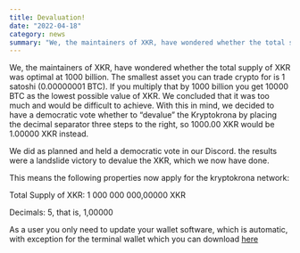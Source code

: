 ```yaml
---
title: Devaluation!
date: "2022-04-18"
category: news
summary: "We, the maintainers of XKR, have wondered whether the total supply of XKR was optimal at 1000 billion."
---
```


We, the maintainers of XKR, have wondered whether the total supply of XKR was optimal at 1000 billion. The smallest asset you can trade crypto for is 1 satoshi (0.00000001 BTC). If you multiply that by 1000 billion you get 10000 BTC as the lowest possible value of XKR. We concluded that it was too much and would be difficult to achieve. With this in mind, we decided to have a democratic vote whether to “devalue” the Kryptokrona by placing the decimal separator three steps to the right, so 1000.00 XKR would be 1.00000 XKR instead.

We did as planned and held a democratic vote in our Discord. the results were a landslide victory to devalue the XKR, which we now have done.

This means the following properties now apply for the kryptokrona network:

Total Supply of XKR: 1 000 000 000,00000 XKR

Decimals: 5, that is, 1,00000

As a user you only need to update your wallet software, which is automatic, with exception for the terminal wallet which you can download [here](https://github.com/kryptokrona/kryptokrona/releases)
